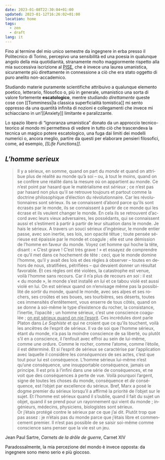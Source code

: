 ```yaml
---
date: 2023-01-08T22:30:04+01:00
updated: 2023-01-12T16:26:02+01:00
location: home
tags:
  - zen
  - draft
lang: it
---
```

Fino al termine del mio unico semestre da ingegnere in erba presso il Politecnico di Torino, percepivo una sensibilità ed una poesia in qualunque angolo della mia quotidianità, stranamente molto maggiormente rispetto alla mia successiva iscrizione al [PISE](https://unive.it/pise 'Philosophy, International Studies and Economics — Ca’ Foscari University of Venice'), che è invece una laurea umanistica, sicuramente più direttamente in connessione a ciò che era stato oggetto di puro anelito non-accademico.

Studiando materie puramente scientifiche attribuivo a qualunque elemento poetico, letterario, filosofico o, più in generale, umanistico una sorta di valore fortemente **escatologico**, mentre studiando *direttamente* queste cose con [[Tomminess|la classica superficialità tomistica]] mi sento oppresso da una quantità infinita di nozioni e collegamenti che invece mi schiacciano in un’[[Anxiety]] limitante e paralizzante.

Lo spazio libero di “ignoranza umanistica” donato da un approccio tecnico-teorico al mondo mi permetteva di vedere in tutto ciò che trascendeva la tecnica un magico potere escatologico, una fuga dai limiti dei modelli numerici o, ancora meglio, partire da questi per elaborare pensieri filosofici, come, ad esempio, <cite lang='en'>[[Life Functions]]</cite>.

## <em lang='fr'>L’homme serieux</em>

<blockquote lang='fr'><p>Il y a sérieux, en somme, quand on part du <em>monde</em> et quand on attribue plus de réalité au monde qu’à soi – ou, à tout le moins, quand on se confère une réalité dans la mesure où on appartient au monde. Ce n’est point par hasard que le matérialisme est <em>sérieux</em> ; ce n’est pas par hasard non plus qu’il se retrouve toujours et partout comme la doctrine philosophique d’élection du révolutionnaire. Car les révolutionnaires sont sérieux. Ils se connaissent d’abord parce qu’ils sont écrasés par le monde, ils se connaissent à partir de ce monde qui les écrase et ils veulent changer le monde. En cela ils se retrouvent d’accord avec leurs vieux adversaires, les possédants, qui se connaissent aussi et s’estiment à partir à partir de leur situation dans le monde. Je hais le sérieux. A travers un souci sérieux d’ingénieur, le monde entier passe, avec son inertie, ses lois, son opacité têtue ; toute pensée sérieuse est épaissie par le monde et coagule ; elle est une démission de l’homme en faveur du monde. Voyez cet homme qui hoche la tête, disant : « C’est grave ! C’est très grave ! » et essayez de comprendre ce qu’il met dans ce hochement de tête : ceci, que le monde domine l’homme, qu’il y avait des lois et des règles à observer – toutes en dehors de nous, stratifiées, pétrifiées – qui devaient donner un résultat favorable. Et ces règles ont été violées, la catastrophe est venue, voilà l’homme sans recours. Car il n’a plus de recours <em>en soi</em> : il est « du monde », le monde s’est installé <em>en lui</em> et ce tabou violé est aussi violé en lui. On est sérieux quand on n’envisage même pas la possibilité de <em>sortir</em> du monde, quand le monde, avec ses alpes et ses rochers, ses croûtes et ses boues, ses tourbières, ses déserts, toutes ces immensités d’entêtement, vous enserre de tous côtés, quand on se donne à soi-même le type d’existence du rocher, la consistance, l’inertie, l’opacité ; un homme sérieux, c’est une conscience coagulée ; <u>on est sérieux quand on nie l’esprit</u>. Ces incrédules dont parle Platon dans <cite>Le Sophiste</cite> et qui ne croient que ce qu’ils touchent, voilà les ancêtres de l’esprit de sérieux. Il va de soi que l’homme sérieux, étant <em>du</em> monde, n’a pas la moindre conscience de sa liberté, ou plutôt s’il en a conscience, il l’enfouit avec effroi au sein de lui-même, comme une ordure. Comme le rocher, comme l’atome, comme l’étoile, il est déterminé. Et si l’esprit de sérieux se caractérise par l’application avec laquelle il considère les <em>conséquences</em> de ses actes, c’est que tout pour lui est conséquence. L’homme sérieux lui-même n’est qu’une conséquence, une insupportable conséquence, jamais un principe. Il est pris à l’infini dans une série de conséquences, et ne voit que des conséquences à perte de vue. Voilà pourquoi l’argent, signe de toutes les choses du monde, conséquence et <em>de</em> conséquence, est l’objet par excellence du sérieux. Bref, Marx a posé le dogme premier du sérieux lorsqu’il a affirmé la priorité de l’objet sur le sujet. Et l’homme est sérieux quand il s’oublie, quand il fait du sujet un objet, quand il se prend pour un rayonnement qui vient du monde ; ingénieurs, médecins, physiciens, biologistes sont sérieux.<br>
Or j’étais protégé contre le sérieux par ce que j’ai dit. Plutôt trop que pas assez : je n’étais pas du monde parce que j’étais libre et commencement premier. Il n’est pas possible de se saisir soi-même comme conscience sans penser que la vie est un jeu.</p></blockquote>

<p class='cite'>Jean Paul Sartre, <cite lang='fr'>Carnets de la drôle de guerre</cite>, Carnet XIV</p>

Paradossalmente, la mia percezione del mondo è invece opposta: da ingegnere sono meno serio e più giocoso.